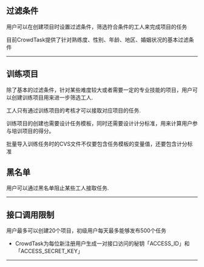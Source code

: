 
## 过滤条件

用户可以在创建项目时设置过滤条件，筛选符合条件的工人来完成项目的任务

目前CrowdTask提供了针对熟练度、性别、年龄、地区、婚姻状况的基本过滤条件

- - -

## 训练项目

除了基本的过滤条件，针对某些难度较大或者需要一定的专业技能的项目，用户可以创建训练项目用来进一步筛选工人.

工人只有通过训练项目的考核才可以接取对应项目的任务.

训练项目的创建也需要设计任务模板，同时还需要设计计分标准，用来计算用户参与培训项目的得分。

批量导入训练任务时的CVS文件不仅要包含任务模板的变量值，还要包含计分标准
    
## 黑名单

用户可以通过黑名单阻止某些工人接取任务.

- - -

## 接口调用限制

用户最多可以创建20个项目，初级用户每天最多能够发布500个任务

* CrowdTask为每位新注册用户生成一对接口访问的秘钥「ACCESS_ID」和「ACCESS_SECRET_KEY」

------
        
